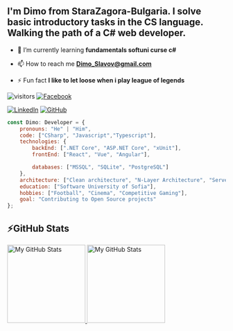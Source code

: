 ## I'm Dimo from StaraZagora-Bulgaria. I solve basic introductory tasks in the CS language. Walking the path of a C# web developer.
- 🌱 I’m currently learning **fundamentals softuni curse c#**

- 📫 How to reach me **Dimo_Slavov@gmail.com**

- ⚡ Fun fact **I like to let loose when i play league of legends**

![visitors](https://komarev.com/ghpvc/?username=DimoSlavov)
[![Facebook](https://img.shields.io/badge/-Facebook-00B2FF?style=flat-square&logo=Facebook&logoColor=white)](https://www.facebook.com/dimo.slavov/)

[![LinkedIn](https://img.shields.io/badge/-LinkedIn-0e76a8?style=flat-square&logo=Linkedin&logoColor=white)]() 
[![GitHub](https://img.shields.io/badge/-Github-000000?style=flat-square&logo=Github&logoColor=white)](https://github.com/DimoSlavov)

```javascript
const Dimo: Developer = {
    pronouns: "He" | "Him",
    code: ["CSharp", "Javascript","Typescript"],
    technologies: {
        backEnd: [".NET Core", "ASP.NET Core", "xUnit"],
        frontEnd: ["React", "Vue", "Angular"],

        databases: ["MSSQL", "SQLite", "PostgreSQL"]
    },
    architecture: ["Clean architecture", "N-Layer Architecture", "Serverless Architecture", "Microservices"],
    education: ["Software University of Sofia"],
    hobbies: ["Football", "Cinema", "Competitive Gaming"],
    goal: "Contributing to Open Source projects"
};
```


## ⚡GitHub Stats

<a href="https://https://github.com/DimoSlavov">
  <img height="180em" alt="My GitHub Stats" src="https://github-readme-stats.vercel.app/api?username=DimoSlavov&bg_color=00000000&text_color=3498db&hide_border=true&count_private=true&include_all_commits=true" />
  <img height="180em" alt="My GitHub Stats" src="https://github-readme-stats.vercel.app/api/top-langs/?username=kalintsenkov&langs_count=6&layout=compact&bg_color=00000000&text_color=3498db&hide_border=true&count_private=true&include_all_commits=true&hide=smalltalk,shell,html,scss,css" />
</a>
